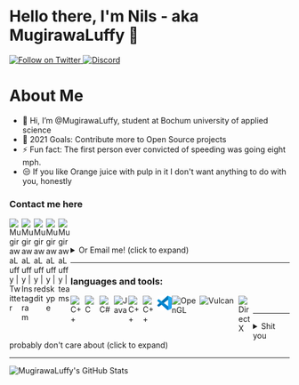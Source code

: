   
# Hello there, I'm Nils - aka MugirawaLuffy 👋

<p align="left">

  <a href="https://twitter.com/intent/follow?original_referer=https%3A%2F%2Fgithub.com%2FMugirawaLuffy&screen_name=MugirawaLuffy">
        <img src="https://img.shields.io/twitter/follow/nd_drees?color=1DA1F2&logo=twitter&style=for-the-badge"
            alt="Follow on Twitter">
    </a>
    <a href="https://discord.gg/wMavHHADvT">
        <img src="https://img.shields.io/discord/782987203298197516.svg?style=for-the-badge"
            alt="Discord">
    </a>
  
<!--  
[![Twitter Follow](https://img.shields.io/twitter/follow/nd_drees?color=1DA1F2&logo=twitter&style=for-the-badge)](https://twitter.com/intent/follow?original_referer=https%3A%2F%2Fgithub.com%2FMugirawaLuffy&screen_name=MugirawaLuffy)

[![Join Discord](https://img.shields.io/discord/782987203298197516.svg?style=for-the-badge)](https://discord.gg/wMavHHADvT)
-->
 </p>

# About Me

- 👋 Hi, I’m @MugirawaLuffy, student at Bochum university of applied science
- 🥅 2021 Goals: Contribute more to Open Source projects
- ⚡ Fun fact: The first person ever convicted of speeding was going eight mph.
- :unamused: If you like Orange juice with pulp in it I don't want anything to do with you, honestly


### Contact me here

[<img align="left" alt="MugirawaLuffy | Twitter" width="22px" src="https://cdn.jsdelivr.net/npm/simple-icons@v3/icons/twitter.svg" />][twitter]
[<img align="left" alt="MugirawaLuffy | Instagram" width="22px" src="https://cdn.jsdelivr.net/npm/simple-icons@v3/icons/instagram.svg" />][instagram]
[<img align="left" alt="MugirawaLuffy | reddit" width="22px" src="https://cdn.jsdelivr.net/npm/simple-icons@v3/icons/discord.svg" />][discord]
[<img align="left" alt="MugirawaLuffy | skype" width="22px" src="https://cdn.jsdelivr.net/npm/simple-icons@v3/icons/skype.svg" />][skype]
[<img align="left" alt="MugirawaLuffy | teams" width="22px" src="https://upload.wikimedia.org/wikipedia/commons/c/c9/Microsoft_Office_Teams_%282018–present%29.svg" />][teams]

<br/><br/>

<details>
  <summary> Or Email me! (click to expand) </summary>

  Account         | address/name
  --------------- | -----------------------------------
  Mail (personal) | herrnielsson.nd@gmail.com
  university mail | nils.drees@stud.hs-bochum.de
 </details>
  
---

### languages and tools:
[<img align="left" alt="C++" width="26px" src="https://raw.githubusercontent.com/jmnote/z-icons/master/svg/cpp.svg" />][Cpp]
[<img align="left" alt="C" width="26px" src="https://raw.githubusercontent.com/jmnote/z-icons/master/svg/c.svg" />][C]
[<img align="left" alt="C#" width="26px" src="https://raw.githubusercontent.com/jmnote/z-icons/master/svg/csharp.svg" />][Csharp]
[<img align="left" alt="Java" width="26px" src="https://raw.githubusercontent.com/jmnote/z-icons/master/svg/java.svg" />][java]
[<img align="left" alt="C++" width="26px" src="https://raw.githubusercontent.com/jmnote/z-icons/master/svg/python.svg" />][python]
[<img align="left" alt="C++" width="26px" src="https://cdn.icon-icons.com/icons2/1156/PNG/512/1486565573-microsoft-office_81557.png" />][office]

[<img align="left" alt="Visual Studio Code" width="26px" src="https://raw.githubusercontent.com/github/explore/80688e429a7d4ef2fca1e82350fe8e3517d3494d/topics/visual-studio-code/visual-studio-code.png" />][vscode]

[<img align="left" alt="OpenGL" width="50px" src="https://www.geeks3d.com/glz/i/OpenGL_White_170px_June16.png" />][Cpp]
[<img align="left" alt="Vulcan" width="70px" src="https://www.geeks3d.com/glz/i/Vulkan_White_170px_Dec16.png" />][Cpp]

[<img align="left" alt="DirectX" width="26px" src="https://i0.wp.com/softonline.net/wp-content/uploads/2020/09/DirectX-11.jpg" />][D3D]

<br/>

---

<details>
  <summary>Shit you probably don't care about (click to expand) </summary>
  
# Projects I currently work on
There are a lot of projects I work on privatly, and you can have a look on your own, go through the READMEs or look at the source code. Here I just quickly want to show-off my dearest projects that get most attention by me.

## Gear5th

A small "Game engine" like project, which's 3d rendering an scripting capabilities I will use in order to quickly build impressive graphical applications for university projects and stuff alike. The ground concept is derived by the Cherrno's Game engine series but a lot of functionality (Graphing, scripting with my own programming language Santuryu and more) makes Gear5th unlike any other different Game Engine

## Santuryu

Santuryu itself is a Compiler used to compile .ryu files down into C# IL (Intermediate language). For more specifics on the language read the README.md on the Santuryu page.
Being compiled down into C# IL, this means that I can implement native scripting C# into Gear5th Game Engine, and automatically be able to use RYU code to write scripts in Gear5th with little effort. That also is the main goal for Santuryu and it's main purpose, but Santuryus language is easy to use and learn and getting more effective the more inbuilt functions I add, which makes it a "good" language to use in general purposes

# One Piece
Yes, my projects are named after techniques from characters in OnePiece. I love this show and I'm bad at finding names for my projects so that's what I ended up with. 
</details>

---

<img align="left" alt="MugirawaLuffy's GitHub Stats" src="https://github-readme-stats.vercel.app/api?username=MugirawaLuffy&show_icons=true&hide_border=true" />


<!---
MugirawaLuffy/MugirawaLuffy is a ✨ special ✨ repository because its `README.md` (this file) appears on your GitHub profile.
You can click the Preview link to take a look at your changes.
--->

[twitter]: https://twitter.com/nd_drees
[instagram]: https://instagram.com/nils_ds
[discord]: https://discord.gg/wMavHHADvT

[D3D]: https://github.com/MugirawaLuffy/D3d-Engine
[Cpp]: https://github.com/MugirawaLuffy/Gear5th
[C]: https://github.com/MugirawaLuffy/Gear5th
[Csharp]: https://github.com/MugirawaLuffy/Santuryu
[java]: https://docs.oracle.com/en/java/
[python]: https://hips.hearstapps.com/hmg-prod.s3.amazonaws.com/images/poop-emoji-pillow-funny-concept-fluffy-plush-toy-royalty-free-image-1597683286.jpg
[vscode]: https://code.visualstudio.com
[office]: https://www.microsoft.com/de-de/microsoft-365/microsoft-office
[skype]: https://join.skype.com/invite/fCHcXIz2XxVM
[teams]: https://teams.microsoft.com/l/chat/0.0/?users=nils.drees@stud.hs-bochum.de
